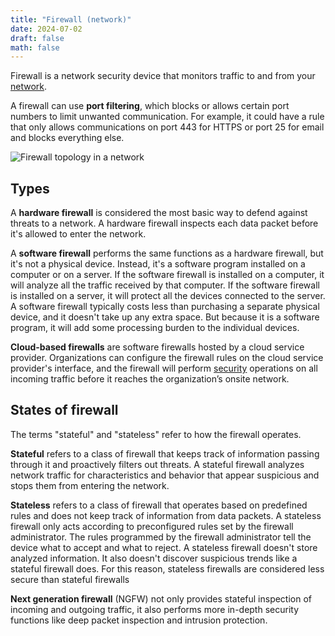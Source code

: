 ```yaml
---
title: "Firewall (network)"
date: 2024-07-02
draft: false
math: false
---
```


Firewall is a network security device that monitors traffic to and from
your [network](/network).

A firewall can use **port filtering**, which blocks or allows certain
port numbers to limit unwanted communication. For example, it could have
a rule that only allows communications on port 443 for HTTPS or port 25
for email and blocks everything else.

![Firewall topology in a network](/image/firewall.png)

## Types

A **hardware firewall** is considered the most basic way to defend
against threats to a network. A hardware firewall inspects each data
packet before it's allowed to enter the network.

A **software firewall** performs the same functions as a hardware
firewall, but it's not a physical device. Instead, it's a software
program installed on a computer or on a server. If the software firewall
is installed on a computer, it will analyze all the traffic received by
that computer. If the software firewall is installed on a server, it
will protect all the devices connected to the server. A software
firewall typically costs less than purchasing a separate physical
device, and it doesn't take up any extra space. But because it is a
software program, it will add some processing burden to the individual
devices.

**Cloud-based firewalls** are software firewalls hosted by a cloud
service provider. Organizations can configure the firewall rules on the
cloud service provider's interface, and the firewall will perform
[security](/security) operations on all incoming traffic before it
reaches the organization’s onsite network.

## States of firewall

The terms "stateful" and "stateless" refer to how the firewall operates.

**Stateful** refers to a class of firewall that keeps track of
information passing through it and proactively filters out threats. A
stateful firewall analyzes network traffic for characteristics and
behavior that appear suspicious and stops them from entering the
network.

**Stateless** refers to a class of firewall that operates based on
predefined rules and does not keep track of information from data
packets. A stateless firewall only acts according to preconfigured rules
set by the firewall administrator. The rules programmed by the firewall
administrator tell the device what to accept and what to reject. A
stateless firewall doesn't store analyzed information. It also doesn't
discover suspicious trends like a stateful firewall does. For this
reason, stateless firewalls are considered less secure than stateful
firewalls

**Next generation firewall** (NGFW) not only provides
stateful inspection of incoming and outgoing traffic,
it also performs more
in-depth security functions like
deep packet inspection and intrusion protection.
